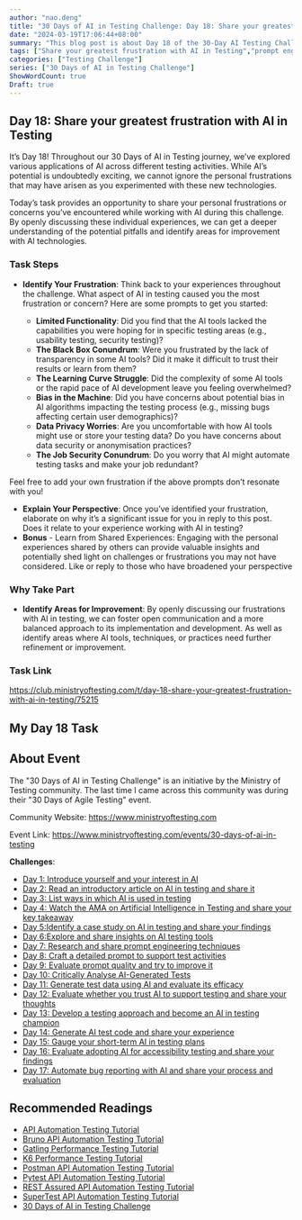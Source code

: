```yaml
---
author: "nao.deng"
title: "30 Days of AI in Testing Challenge: Day 18: Share your greatest frustration with AI in Testing"
date: "2024-03-19T17:06:44+08:00"
summary: "This blog post is about Day 18 of the 30-Day AI Testing Challenge, aimed at sharing the biggest challenges participants face in AI testing. The article may include difficulties, challenges, and obstacles encountered by the author in practice, as well as corresponding solutions or coping strategies. By sharing the difficulties and challenges encountered, readers can understand the problems others may face in AI testing and gain inspiration and assistance from them. This series of activities hopes to provide a platform for testing professionals to exchange, learn, and solve problems together, promoting progress and development in the field of AI testing."
tags: ["Share your greatest frustration with AI in Testing","prompt engineering","Prompt","AI"]
categories: ["Testing Challenge"]
series: ["30 Days of AI in Testing Challenge"]
ShowWordCount: true
Draft: true
---
```


## Day 18: Share your greatest frustration with AI in Testing

It’s Day 18! Throughout our 30 Days of AI in Testing journey, we’ve explored various applications of AI across different testing activities. While AI’s potential is undoubtedly exciting, we cannot ignore the personal frustrations that may have arisen as you experimented with these new technologies.

Today’s task provides an opportunity to share your personal frustrations or concerns you’ve encountered while working with AI during this challenge. By openly discussing these individual experiences, we can get a deeper understanding of the potential pitfalls and identify areas for improvement with AI technologies.

### Task Steps

- **Identify Your Frustration**: Think back to your experiences throughout the challenge. What aspect of AI in testing caused you the most frustration or concern? Here are some prompts to get you started:

  - **Limited Functionality**: Did you find that the AI tools lacked the capabilities you were hoping for in specific testing areas (e.g., usability testing, security testing)?
  - **The Black Box Conundrum**: Were you frustrated by the lack of transparency in some AI tools? Did it make it difficult to trust their results or learn from them?
  - **The Learning Curve Struggle**: Did the complexity of some AI tools or the rapid pace of AI development leave you feeling overwhelmed?
  - **Bias in the Machine**: Did you have concerns about potential bias in AI algorithms impacting the testing process (e.g., missing bugs affecting certain user demographics)?
  - **Data Privacy Worries**: Are you uncomfortable with how AI tools might use or store your testing data? Do you have concerns about data security or anonymisation practices?
  - **The Job Security Conundrum**: Do you worry that AI might automate testing tasks and make your job redundant?

Feel free to add your own frustration if the above prompts don’t resonate with you!

- **Explain Your Perspective**: Once you’ve identified your frustration, elaborate on why it’s a significant issue for you in reply to this post. Does it relate to your experience working with AI in testing?
- **Bonus** - Learn from Shared Experiences: Engaging with the personal experiences shared by others can provide valuable insights and potentially shed light on challenges or frustrations you may not have considered. Like or reply to those who have broadened your perspective

### Why Take Part

- **Identify Areas for Improvement**: By openly discussing our frustrations with AI in testing, we can foster open communication and a more balanced approach to its implementation and development. As well as identify areas where AI tools, techniques, or practices need further refinement or improvement.

### Task Link

<https://club.ministryoftesting.com/t/day-18-share-your-greatest-frustration-with-ai-in-testing/75215>

## My Day 18 Task


## About Event

The "30 Days of AI in Testing Challenge" is an initiative by the Ministry of Testing community. The last time I came across this community was during their "30 Days of Agile Testing" event.

Community Website: <https://www.ministryoftesting.com>

Event Link: <https://www.ministryoftesting.com/events/30-days-of-ai-in-testing>

**Challenges**:

- [Day 1: Introduce yourself and your interest in AI](https://naodeng.com.cn/posts/event/30-days-of-ai-in-testing-day-1-introduce-yourself-and-your-interest-in-ai/)
- [Day 2: Read an introductory article on AI in testing and share it](https://naodeng.com.cn/posts/event/30-days-of-ai-in-testing-day-2-read-an-introductory-article-on-ai-in-testing-and-share-it/)
- [Day 3: List ways in which AI is used in testing](https://naodeng.com.cn/posts/event/30-days-of-ai-in-testing-day-3-list-ways-in-which-ai-is-used-in-testing/)
- [Day 4: Watch the AMA on Artificial Intelligence in Testing and share your key takeaway](https://naodeng.com.cn/posts/event/30-days-of-ai-in-testing-day-4-watch-the-ama-on-artificial-intelligence-in-testing-and-share-your-key-takeaway/)
- [Day 5:Identify a case study on AI in testing and share your findings](https://naodeng.com.cn/posts/event/30-days-of-ai-in-testing-day-5-identify-a-case-study-on-ai-in-testing-and-share-your-findings/)
- [Day 6:Explore and share insights on AI testing tools](https://naodeng.com.cn/posts/event/30-days-of-ai-in-testing-day-6-explore-and-share-insights-on-ai-testing-tools/)
- [Day 7: Research and share prompt engineering techniques](https://naodeng.com.cn/posts/event/30-days-of-ai-in-testing-day-7-research-and-share-prompt-engineering-techniques/)
- [Day 8: Craft a detailed prompt to support test activities](https://naodeng.com.cn/posts/event/30-days-of-ai-in-testing-day-8-craft-a-detailed-prompt-to-support-test-activities/)
- [Day 9: Evaluate prompt quality and try to improve it](https://naodeng.com.cn/posts/event/30-days-of-ai-in-testing-day-9-evaluate-prompt-quality-and-try-to-improve-it/)
- [Day 10: Critically Analyse AI-Generated Tests](https://naodeng.com.cn/posts/event/30-days-of-ai-in-testing-day-10-critically-analyse-ai-generated-tests/)
- [Day 11: Generate test data using AI and evaluate its efficacy](https://naodeng.com.cn/posts/event/30-days-of-ai-in-testing-day-11-generate-test-data-using-ai-and-evaluate-its-efficacy/)
- [Day 12: Evaluate whether you trust AI to support testing and share your thoughts](https://naodeng.com.cn/posts/event/30-days-of-ai-in-testing-day-12-evaluate-whether-you-trust-ai-to-support-testing-and-share-your-thoughts/)
- [Day 13: Develop a testing approach and become an AI in testing champion](https://naodeng.com.cn/posts/event/30-days-of-ai-in-testing-day-13-develop-a-testing-approach-and-become-an-ai-in-testing-champion/)
- [Day 14: Generate AI test code and share your experience](https://naodeng.com.cn/posts/event/30-days-of-ai-in-testing-day-14-generate-ai-test-code-and-share-your-experience/)
- [Day 15: Gauge your short-term AI in testing plans](https://naodeng.com.cn/posts/event/30-days-of-ai-in-testing-day-15-gauge-your-short-term-ai-in-testing-plans/)
- [Day 16: Evaluate adopting AI for accessibility testing and share your findings](https://naodeng.com.cn/posts/event/30-days-of-ai-in-testing-day-16-evaluate-adopting-ai-for-accessibility-testing-and-share-your-findings/)
- [Day 17: Automate bug reporting with AI and share your process and evaluation](https://naodeng.com.cn/posts/event/30-days-of-ai-in-testing-day-17-automate-bug-reporting-with-ai-and-share-your-process-and-evaluation/)

## Recommended Readings

- [API Automation Testing Tutorial](https://naodeng.com.cn/series/api-automation-testing-tutorial/)
- [Bruno API Automation Testing Tutorial](https://naodeng.com.cn/series/bruno-api-automation-testing-tutorial/)
- [Gatling Performance Testing Tutorial](https://naodeng.com.cn/series/gatling-performance-testing-tutorial/)
- [K6 Performance Testing Tutorial](https://naodeng.com.cn/series/k6-performance-testing-tutorial/)
- [Postman API Automation Testing Tutorial](https://naodeng.com.cn/series/postman-api-automation-testing-tutorial/)
- [Pytest API Automation Testing Tutorial](https://naodeng.com.cn/series/pytest-api-automation-testing-tutorial/)
- [REST Assured API Automation Testing Tutorial](https://naodeng.com.cn/series/rest-assured-api-automation-testing-tutorial/)
- [SuperTest API Automation Testing Tutorial](https://naodeng.com.cn/series/supertest-api-automation-testing-tutorial/)
- [30 Days of AI in Testing Challenge](https://naodeng.com.cn/series/30-days-of-ai-in-testing-challenge/)